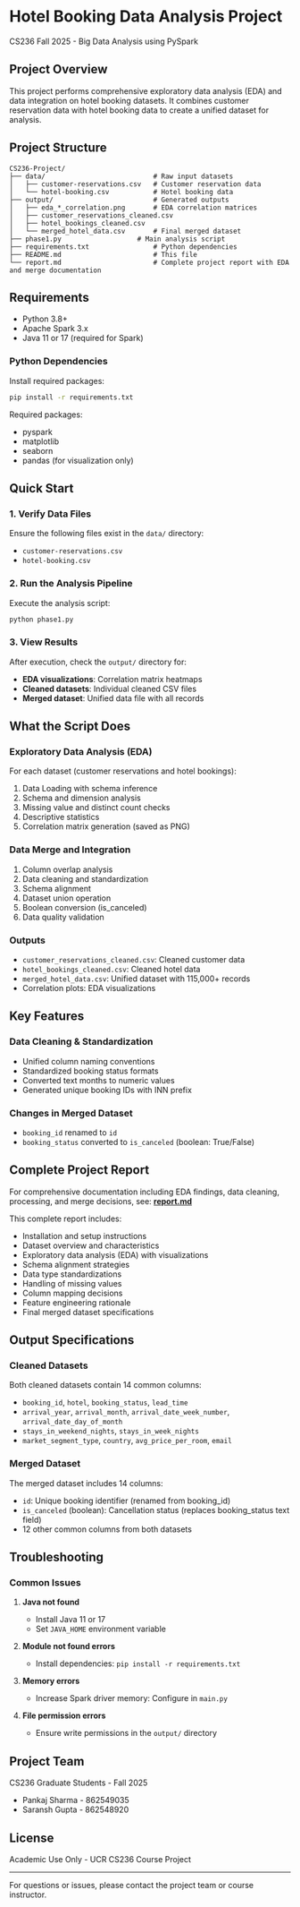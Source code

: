 # Hotel Booking Data Analysis Project

CS236 Fall 2025 - Big Data Analysis using PySpark

## Project Overview

This project performs comprehensive exploratory data analysis (EDA) and data integration on hotel booking datasets. It combines customer reservation data with hotel booking data to create a unified dataset for analysis.

## Project Structure

```
CS236-Project/
├── data/                           # Raw input datasets
│   ├── customer-reservations.csv   # Customer reservation data
│   └── hotel-booking.csv           # Hotel booking data
├── output/                         # Generated outputs
│   ├── eda_*_correlation.png       # EDA correlation matrices
│   ├── customer_reservations_cleaned.csv
│   ├── hotel_bookings_cleaned.csv
│   └── merged_hotel_data.csv       # Final merged dataset
├── phase1.py                   # Main analysis script
├── requirements.txt                # Python dependencies
├── README.md                       # This file
└── report.md                       # Complete project report with EDA and merge documentation
```

## Requirements

- Python 3.8+
- Apache Spark 3.x
- Java 11 or 17 (required for Spark)

### Python Dependencies

Install required packages:

```bash
pip install -r requirements.txt
```

Required packages:
- pyspark
- matplotlib
- seaborn
- pandas (for visualization only)

## Quick Start

### 1. Verify Data Files

Ensure the following files exist in the `data/` directory:
- `customer-reservations.csv`
- `hotel-booking.csv`

### 2. Run the Analysis Pipeline

Execute the analysis script:

```bash
python phase1.py
```

### 3. View Results

After execution, check the `output/` directory for:
- **EDA visualizations**: Correlation matrix heatmaps
- **Cleaned datasets**: Individual cleaned CSV files
- **Merged dataset**: Unified data file with all records

## What the Script Does

### Exploratory Data Analysis (EDA)

For each dataset (customer reservations and hotel bookings):

1. Data Loading with schema inference
2. Schema and dimension analysis
3. Missing value and distinct count checks
4. Descriptive statistics
5. Correlation matrix generation (saved as PNG)

### Data Merge and Integration

1. Column overlap analysis
2. Data cleaning and standardization
3. Schema alignment
4. Dataset union operation
5. Boolean conversion (is_canceled)
6. Data quality validation

### Outputs

- `customer_reservations_cleaned.csv`: Cleaned customer data
- `hotel_bookings_cleaned.csv`: Cleaned hotel data
- `merged_hotel_data.csv`: Unified dataset with 115,000+ records
- Correlation plots: EDA visualizations

## Key Features

### Data Cleaning & Standardization

- Unified column naming conventions
- Standardized booking status formats
- Converted text months to numeric values
- Generated unique booking IDs with INN prefix

### Changes in Merged Dataset

- `booking_id` renamed to `id`
- `booking_status` converted to `is_canceled` (boolean: True/False)

## Complete Project Report

For comprehensive documentation including EDA findings, data cleaning, processing, and merge decisions, see:
**[report.md](report.md)**

This complete report includes:
- Installation and setup instructions
- Dataset overview and characteristics
- Exploratory data analysis (EDA) with visualizations
- Schema alignment strategies
- Data type standardizations
- Handling of missing values
- Column mapping decisions
- Feature engineering rationale
- Final merged dataset specifications

## Output Specifications

### Cleaned Datasets

Both cleaned datasets contain 14 common columns:
- `booking_id`, `hotel`, `booking_status`, `lead_time`
- `arrival_year`, `arrival_month`, `arrival_date_week_number`, `arrival_date_day_of_month`
- `stays_in_weekend_nights`, `stays_in_week_nights`
- `market_segment_type`, `country`, `avg_price_per_room`, `email`

### Merged Dataset

The merged dataset includes 14 columns:
- `id`: Unique booking identifier (renamed from booking_id)
- `is_canceled` (boolean): Cancellation status (replaces booking_status text field)
- 12 other common columns from both datasets

## Troubleshooting

### Common Issues

1. **Java not found**
   - Install Java 11 or 17
   - Set `JAVA_HOME` environment variable

2. **Module not found errors**
   - Install dependencies: `pip install -r requirements.txt`

3. **Memory errors**
   - Increase Spark driver memory: Configure in `main.py`

4. **File permission errors**
   - Ensure write permissions in the `output/` directory

## Project Team

CS236 Graduate Students - Fall 2025
-   Pankaj Sharma - 862549035
-   Saransh Gupta - 862548920

## License

Academic Use Only - UCR CS236 Course Project

---

For questions or issues, please contact the project team or course instructor.

